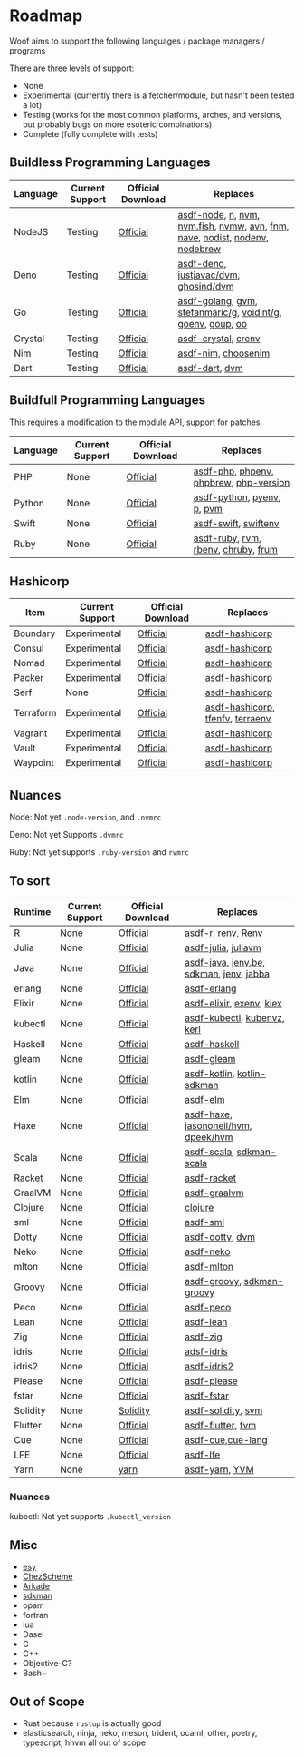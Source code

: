 # Roadmap

Woof aims to support the following languages / package managers / programs

There are three levels of support:

- None
- Experimental (currently there is a fetcher/module, but hasn't been tested a lot)
- Testing (works for the most common platforms, arches, and versions, but probably bugs on more esoteric combinations)
- Complete (fully complete with tests)

## Buildless Programming Languages

| Language | Current Support | Official Download                                   | Replaces                                                                                                                                                                                                                                                                                                                                                                                                                                                                               |
| -------- | --------------- | --------------------------------------------------- | -------------------------------------------------------------------------------------------------------------------------------------------------------------------------------------------------------------------------------------------------------------------------------------------------------------------------------------------------------------------------------------------------------------------------------------------------------------------------------------- |
| NodeJS   | Testing         | [Official](https://github.com/nodejs/node)          | [asdf-node](https://github.com/asdf-vm/asdf-node), [n](https://github.com/tj/n), [nvm](https://github.com/nvm-sh/nvm), [nvm.fish](https://github.com/jorgebucaran/nvm.fish), [nvmw](https://github.com/hakobera/nvmw), [avn](https://github.com/wbyoung/avn), [fnm](https://github.com/Schniz/fnm), [nave](https://github.com/isaacs/nave), [nodist](https://github.com/nullivex/nodist), [nodenv](https://github.com/nodenv/nodenv), [nodebrew](https://github.com/hokaccha/nodebrew) |
| Deno     | Testing         | [Official](https://github.com/denoland/deno)        | [asdf-deno](https://github.com/asdf-community/asdf-deno), [justjavac/dvm](https://github.com/justjavac/dvm), [ghosind/dvm](https://github.com/ghosind/dvm)                                                                                                                                                                                                                                                                                                                             |
| Go       | Testing         | [Official](https://github.com/google/go-github)     | [asdf-golang](https://github.com/kennyp/asdf-golang), [gvm](https://github.com/moovweb/gvm), [stefanmaric/g](https://github.com/stefanmaric/g), [voidint/g](https://github.com/voidint/g), [goenv](https://github.com/syndbg/goenv), [goup](https://github.com/owenthereal/goup), [oo](https://github.com/hit9/oo)                                                                                                                                                                     |
| Crystal  | Testing         | [Official](https://github.com/crystal-lang/crystal) | [asdf-crystal](https://github.com/asdf-community/asdf-crystal), [crenv](https://github.com/crenv/crenv)                                                                                                                                                                                                                                                                                                                                                                                |
| Nim      | Testing         | [Official](https://github.com/nim-lang/Nim)         | [asdf-nim](https://github.com/asdf-community/asdf-nim), [choosenim](https://github.com/dom96/choosenim)                                                                                                                                                                                                                                                                                                                                                                                |
| Dart     | Testing         | [Official](https://dart.dev)                        | [asdf-dart](https://github.com/PatOConnor43/asdf-dart), [dvm](https://github.com/cbracken/dvm)                                                                                                                                                                                                                                                                                                                                                                                         |

## Buildfull Programming Languages

This requires a modification to the module API, support for patches

| Language | Current Support | Official Download                             | Replaces                                                                                                                                                                                                   |
| -------- | --------------- | --------------------------------------------- | ---------------------------------------------------------------------------------------------------------------------------------------------------------------------------------------------------------- |
| PHP      | None            | [Official](https://github.com/php/php-src)    | [asdf-php](https://github.com/asdf-community/asdf-php), [phpenv](https://github.com/phpenv/phpenv), [phpbrew](https://github.com/phpbrew/phpbrew), [php-version](https://github.com/wilmoore/php-version)  |
| Python   | None            | [Official](https://github.com/python/cpython) | [asdf-python](https://github.com/asdf-vm/asdf-python), [pyenv](https://github.com/pyenv/pyenv), [p](https://github.com/qw3rtman/p), [pvm](https://github.com/DrPandemic/pvm)                               |
| Swift    | None            | [Official](https://github.com/apple/swift)    | [asdf-swift](https://github.com/fcrespo82/asdf-swift), [swiftenv](https://github.com/kylef/swiftenv)                                                                                                       |
| Ruby     | None            | [Official](https://github.com/ruby/ruby)      | [asdf-ruby](https://github.com/asdf-vm/asdf-ruby), [rvm](https://rvm.io), [rbenv](https://github.com/rbenv/rbenv), [chruby](https://github.com/postmodern/chruby), [frum](https://github.com/TaKO8Ki/frum) |

## Hashicorp

| Item      | Current Support | Official Download                                    | Replaces                                                                                                                                                       |
| --------- | --------------- | ---------------------------------------------------- | -------------------------------------------------------------------------------------------------------------------------------------------------------------- |
| Boundary  | Experimental    | [Official](https://www.boundaryproject.io/downloads) | [asdf-hashicorp](https://github.com/asdf-community/asdf-hashicorp)                                                                                             |
| Consul    | Experimental    | [Official](https://www.consul.io/downloads)          | [asdf-hashicorp](https://github.com/asdf-community/asdf-hashicorp)                                                                                             |
| Nomad     | Experimental    | [Official](https://www.nomad.io/downloads)           | [asdf-hashicorp](https://github.com/asdf-community/asdf-hashicorp)                                                                                             |
| Packer    | Experimental    | [Official](https://www.packer.io/downloads)          | [asdf-hashicorp](https://github.com/asdf-community/asdf-hashicorp)                                                                                             |
| Serf      | None            | [Official](https://www.serf.io/downloads.html)       | [asdf-hashicorp](https://github.com/asdf-community/asdf-hashicorp)                                                                                             |
| Terraform | Experimental    | [Official](https://www.terraform.io/downloads)       | [asdf-hashicorp](https://github.com/asdf-community/asdf-hashicorp), [tfenfv](https://github.com/tfutils/tfenv), [terraenv](https://github.com/aaratn/terraenv) |
| Vagrant   | Experimental    | [Official](https://www.vagrant.io/downloads)         | [asdf-hashicorp](https://github.com/asdf-community/asdf-hashicorp)                                                                                             |
| Vault     | Experimental    | [Official](https://www.vaultproject.io/downloads)    | [asdf-hashicorp](https://github.com/asdf-community/asdf-hashicorp)                                                                                             |
| Waypoint  | Experimental    | [Official](https://www.waypointproject.io/downloads) | [asdf-hashicorp](https://github.com/asdf-community/asdf-hashicorp)                                                                                             |

## Nuances

Node: Not yet `.node-version`, and `.nvmrc`

Deno: Not yet Supports `.dvmrc`

Ruby: Not yet supports `.ruby-version` and `rvmrc`

## To sort

| Runtime  | Current Support | Official Download                                        | Replaces                                                                                                                                                                                              |
| -------- | --------------- | -------------------------------------------------------- | ----------------------------------------------------------------------------------------------------------------------------------------------------------------------------------------------------- |
| R        | None            | [Official](https://www.r-project.org)                    | [asdf-r](https://github.com/asdf-community/asdf-R), [renv](https://github.com/rstudio/renv), [Renv](https://github.com/viking/Renv)                                                                   |
| Julia    | None            | [Official](https://github.com/JuliaLang/julia)           | [asdf-julia](https://github.com/rkyleg/asdf-julia), [juliavm](https://github.com/pmargreff/juliavm)                                                                                                   |
| Java     | None            | [Official](https://github.com/openjdk/jdk)               | [asdf-java](https://github.com/halcyon/asdf-java), [jenv.be](https://www.jenv.be), [sdkman](https://sdkman.io), [jenv](https://github.com/linux-china/jenv), [jabba](https://github.com/shyiko/jabba) |
| erlang   | None            | [Official](https://github.com/erlang/otp)                | [asdf-erlang](https://github.com/asdf-vm/asdf-erlang)                                                                                                                                                 |
| Elixir   | None            | [Official](https://github.com/elixir-lang/elixir)        | [asdf-elixir](https://github.com/asdf-vm/asdf-elixir), [exenv](https://github.com/exenv/exenv), [kiex](https://github.com/taylor/kiex)                                                                |
| kubectl  | None            | [Official](https://github.com/kubernetes/kubectl)        | [asdf-kubectl](https://github.com/asdf-community/asdf-kubectl), [kubenvz](https://github.com/nutellinoit/kubenvz), [kerl](https://github.com/kerl/kerl)                                               |
| Haskell  | None            | [Official](https://github.com/ghc/ghc)                   | [asdf-haskell](https://github.com/asdf-community/asdf-haskell)                                                                                                                                        |
| gleam    | None            | [Official](https://github.com/gleam-lang/gleam)          | [asdf-gleam](https://github.com/asdf-community/asdf-gleam)                                                                                                                                            |
| kotlin   | None            | [Official](https://github.com/JetBrains/kotlin)          | [asdf-kotlin](https://github.com/asdf-community/asdf-kotlin), [kotlin-sdkman](https://sdkman.io/sdks#kotlin)                                                                                          |
| Elm      | None            | [Official](https://github.com/elm/compiler)              | [asdf-elm](https://github.com/asdf-community/asdf-elm)                                                                                                                                                |
| Haxe     | None            | [Official](https://haxe.org/download)                    | [asdf-haxe](https://github.com/asdf-community/asdf-haxe), [jasononeil/hvm](https://github.com/jasononeil/hvm), [dpeek/hvm](https://github.com/dpeek/hvm)                                              |
| Scala    | None            | [Official](https://github.com/lampepfl/dotty)            | [asdf-scala](https://github.com/sylph01/asdf-scala), [sdkman-scala](https://sdkman.io/sdks#scala)                                                                                                     |
| Racket   | None            | [Official](https://github.com/racket/racket)             | [asdf-racket](https://github.com/asdf-community/asdf-racket)                                                                                                                                          |
| GraalVM  | None            | [Official](https://github.com/oracle/graal)              | [asdf-graalvm](https://github.com/asdf-community/asdf-graalvm)                                                                                                                                        |
| Clojure  | None            | [Official](https://github.com/clojure/clojure)           | [clojure](https://github.com/asdf-community/asdf-clojure)                                                                                                                                             |
| sml      | None            | [Official](https://smlnj.org)                            | [asdf-sml](https://github.com/asdf-community/asdf-sml)                                                                                                                                                |
| Dotty    | None            | [Official](https://github.com/lampepfl/dotty)            | [asdf-dotty](https://github.com/asdf-community/asdf-dotty), [dvm](https://github.com/d-ogxwx/dvm)                                                                                                     |
| Neko     | None            | [Official](https://github.com/HaxeFoundation/neko)       | [asdf-neko](https://github.com/asdf-community/asdf-neko)                                                                                                                                              |
| mlton    | None            | [Official](https://github.com/MLton/mlton)               | [asdf-mlton](https://github.com/asdf-community/asdf-mlton)                                                                                                                                            |
| Groovy   | None            | [Official](https://github.com/apache/groovy)             | [asdf-groovy](https://github.com/weibemoura/asdf-groovy), [sdkman-groovy](https://sdkman.io/sdks#groovy)                                                                                              |
| Peco     | None            | [Official](https://github.com/peco/peco)                 | [asdf-peco](https://github.com/asdf-community/asdf-peco)                                                                                                                                              |
| Lean     | None            | [Official](https://github.com/leanprover/lean4)          | [asdf-lean](https://github.com/asdf-community/asdf-lean)                                                                                                                                              |
| Zig      | None            | [Official](https://github.com/ziglang/zig)               | [asdf-zig](https://github.com/cheetah/asdf-zig)                                                                                                                                                       |
| idris    | None            | [Official](https://www.idris-lang.org)                   | [adsf-idris](https://github.com/asdf-community/asdf-idris)                                                                                                                                            |
| idris2   | None            | [Official](https://github.com/idris-lang/Idris2)         | [asdf-idris2](https://github.com/asdf-community/asdf-idris2)                                                                                                                                          |
| Please   | None            | [Official](https://github.com/thought-machine/please)    | [asdf-please](https://github.com/asdf-community/asdf-please)                                                                                                                                          |
| fstar    | None            | [Official](https://github.com/FStarLang/FStar)           | [asdf-fstar](https://github.com/asdf-community/asdf-fstar)                                                                                                                                            |
| Solidity | None            | [Solidity](https://github.com/ethereum/solidity)         | [asdf-solidity](https://github.com/refillic/asdf-solidity), [svm](https://github.com/web3j/svm)                                                                                                       |
| Flutter  | None            | [Official](https://docs.flutter.dev/get-started/install) | [asdf-flutter](https://github.com/oae/asdf-flutter), [fvm](https://github.com/befovy/fvm)                                                                                                             |
| Cue      | None            | [Official](https://cuelang.org)                          | [asdf-cue](https://github.com/asdf-community/asdf-cue),[cue-lang](https://github.com/cue-lang/cue)                                                                                                    |
| LFE      | None            | [Official](https://lfe.io)                               | [asdf-lfe](https://github.com/asdf-community/asdf-lfe)                                                                                                                                                |
| Yarn     | None            | [yarn](https://github.com/tophat/yvm)                    | [asdf-yarn](https://github.com/twuni/asdf-yarn), [YVM](https://github.com/tophat/yvm)                                                                                                                 |

### Nuances

kubectl: Not yet supports `.kubectl_version`

## Misc

- [esy](https://github.com/esy/esy)
- [ChezScheme](https://github.com/asdf-community/asdf-chezscheme)
- [Arkade](https://github.com/alexellis/arkade)
- [sdkman](https://sdkman.io)
- opam
- fortran
- lua
- Dasel
- C
- C++
- Objective-C?
- Bash~

## Out of Scope

- Rust because `rustup` is actually good
- elasticsearch, ninja, neko, meson, trident, ocaml, other, poetry, typescript, hhvm all out of scope
